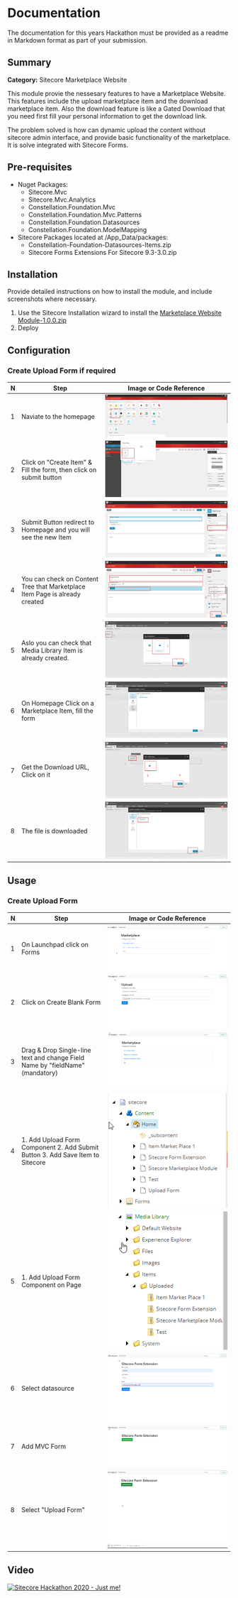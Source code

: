 # Documentation

The documentation for this years Hackathon must be provided as a readme in Markdown format as part of your submission. 

## Summary

**Category:** Sitecore Marketplace Website

This module provie the nessesary features to have a Marketplace Website. This features include the upload marketplace item and the download marketplace item. Also the download feature is like a Gated Download that you need first fill your personal information to get the download link.

The problem solved is how can dynamic upload the content without sitecore admin interface, and provide basic functionality of the marketplace. It is solve integrated with Sitecore Forms.


## Pre-requisites

- Nuget Packages:
    - Sitecore.Mvc
    - Sitecore.Mvc.Analytics
    - Constellation.Foundation.Mvc
    - Constellation.Foundation.Mvc.Patterns
    - Constellation.Foundation.Datasources
    - Constellation.Foundation.ModelMapping
- Sitecore Packages located at /App_Data/packages:
    - Constellation-Foundation-Datasources-Items.zip
    - Sitecore Forms Extensions For Sitecore 9.3-3.0.zip

## Installation

Provide detailed instructions on how to install the module, and include screenshots where necessary.

1. Use the Sitecore Installation wizard to install the [Marketplace Website Module-1.0.0.zip](https://github.com/Sitecore-Hackathon/2020-Just-me/blob/master/documentation/requirements/Marketplace%20Website%20Module-1.0.0.zip)
2. Deploy

## Configuration

### Create Upload Form if required

 N | Step | Image or Code Reference
--- | --- | ---
1 | Naviate to the homepage | ![Step 1](images/configuration/uploadform/step1.png "Step 1")
2 | Click on "Create Item" & Fill the form, then click on submit button | ![Step 2](images/configuration/uploadform/step2.png "Step 2")
3 | Submit Button redirect to Homepage and you will see the new Item | ![Step 3](images/configuration/uploadform/step3.png "Step 3")
4 | You can check on Content Tree that Marketplace Item Page is already created | ![Step 4](images/configuration/uploadform/step4.png "Step 4")
5 | Aslo you can check that Media Library Item is already created. | ![Step 5](images/configuration/uploadform/step5.png "Step 5")
6 | On Homepage Click on a Marketplace Item, fill the form | ![Step 6](images/configuration/uploadform/step6.png "Step 6")
7 | Get the Download URL, Click on it | ![Step 7](images/configuration/uploadform/step7.png "Step 7")
8 | The file is downloaded | ![Step 8](images/configuration/uploadform/step8.png "Step 8")

## Usage


### Create Upload Form

 N | Step | Image or Code Reference
--- | --- | ---
1 | On Launchpad click on Forms | ![Step 1](images/screenshots/step1.png "Step 1")
2 | Click on Create Blank Form | ![Step 2](images/screenshots/step2.png "Step 2")
3 | Drag & Drop Single-line text and change Field Name by "fieldName" (mandatory) | ![Step 3](images/screenshots/step3.png "Step 3")
4 | 1. Add Upload Form Component 2. Add Submit Button 3. Add Save Item to Sitecore | ![Step 4](images/screenshots/step4.png "Step 4")
5 | 1. Add Upload Form Component on Page | ![Step 5](images/screenshots/step5.png "Step 5")
6 | Select datasource | ![Step 6](images/screenshots/step6.png "Step 6")
7 | Add MVC Form | ![Step 7](images/screenshots/step7.png "Step 7")
8 | Select "Upload Form" | ![Step 8](images/screenshots/step8.png "Step 8")

## Video

[![Sitecore Hackathon 2020 - Just me!](https://img.youtube.com/vi/fQ8qPVl5AoA/0.jpg)](https://youtu.be/fQ8qPVl5AoA)
